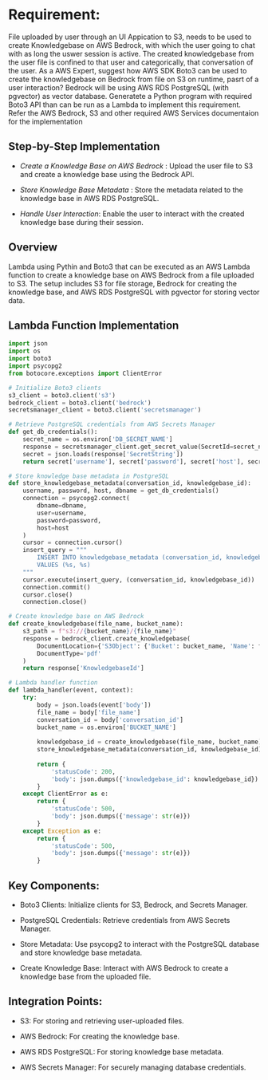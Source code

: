 # Requirement: 
File uploaded by user through an UI Appication to S3, needs to be used to create Knowledgebase on AWS Bedrock, with which the user going to chat with as long the uswer session is active. The created knowledgebase from the user file is confined to that user and categorically,  that conversation of the user. As a AWS Expert, suggest how AWS SDK Boto3 can be used to create the knowledgebase on Bedrock from file on S3 on runtime, pasrt of a user interaction? Bedrock will be using AWS RDS PostgreSQL (with pgvector) as vector database. Generatete a Python program with required Boto3  API than can be run as a Lambda to implement this requirement. Refer the AWS Bedrock, S3 and other required AWS Services documentaion for the implementation

## Step-by-Step Implementation
- *Create a Knowledge Base on AWS Bedrock* : Upload the user file to S3 and create a knowledge base using the Bedrock API.

- *Store Knowledge Base Metadata* : Store the metadata related to the knowledge base in AWS RDS PostgreSQL.

- *Handle User Interaction*: Enable the user to interact with the created knowledge base during their session.

## Overview
Lambda using Pythin and Boto3 that can be executed as an AWS Lambda function to create a knowledge base on AWS Bedrock from a file uploaded to S3. The setup includes S3 for file storage, Bedrock for creating the knowledge base, and AWS RDS PostgreSQL with pgvector for storing vector data.


## Lambda Function Implementation

```python
import json
import os
import boto3
import psycopg2
from botocore.exceptions import ClientError

# Initialize Boto3 clients
s3_client = boto3.client('s3')
bedrock_client = boto3.client('bedrock')
secretsmanager_client = boto3.client('secretsmanager')

# Retrieve PostgreSQL credentials from AWS Secrets Manager
def get_db_credentials():
    secret_name = os.environ['DB_SECRET_NAME']
    response = secretsmanager_client.get_secret_value(SecretId=secret_name)
    secret = json.loads(response['SecretString'])
    return secret['username'], secret['password'], secret['host'], secret['dbname']

# Store knowledge base metadata in PostgreSQL
def store_knowledgebase_metadata(conversation_id, knowledgebase_id):
    username, password, host, dbname = get_db_credentials()
    connection = psycopg2.connect(
        dbname=dbname,
        user=username,
        password=password,
        host=host
    )
    cursor = connection.cursor()
    insert_query = """
        INSERT INTO knowledgebase_metadata (conversation_id, knowledgebase_id)
        VALUES (%s, %s)
    """
    cursor.execute(insert_query, (conversation_id, knowledgebase_id))
    connection.commit()
    cursor.close()
    connection.close()

# Create knowledge base on AWS Bedrock
def create_knowledgebase(file_name, bucket_name):
    s3_path = f"s3://{bucket_name}/{file_name}"
    response = bedrock_client.create_knowledgebase(
        DocumentLocation={'S3Object': {'Bucket': bucket_name, 'Name': file_name}},
        DocumentType='pdf'
    )
    return response['KnowledgebaseId']

# Lambda handler function
def lambda_handler(event, context):
    try:
        body = json.loads(event['body'])
        file_name = body['file_name']
        conversation_id = body['conversation_id']
        bucket_name = os.environ['BUCKET_NAME']
        
        knowledgebase_id = create_knowledgebase(file_name, bucket_name)
        store_knowledgebase_metadata(conversation_id, knowledgebase_id)
        
        return {
            'statusCode': 200,
            'body': json.dumps({'knowledgebase_id': knowledgebase_id})
        }
    except ClientError as e:
        return {
            'statusCode': 500,
            'body': json.dumps({'message': str(e)})
        }
    except Exception as e:
        return {
            'statusCode': 500,
            'body': json.dumps({'message': str(e)})
        }
```
## Key Components:
- Boto3 Clients: Initialize clients for S3, Bedrock, and Secrets Manager.

- PostgreSQL Credentials: Retrieve credentials from AWS Secrets Manager.

- Store Metadata: Use psycopg2 to interact with the PostgreSQL database and store knowledge base metadata.

- Create Knowledge Base: Interact with AWS Bedrock to create a knowledge base from the uploaded file.

## Integration Points:
- S3: For storing and retrieving user-uploaded files.

- AWS Bedrock: For creating the knowledge base.

- AWS RDS PostgreSQL: For storing knowledge base metadata.

- AWS Secrets Manager: For securely managing database credentials.
